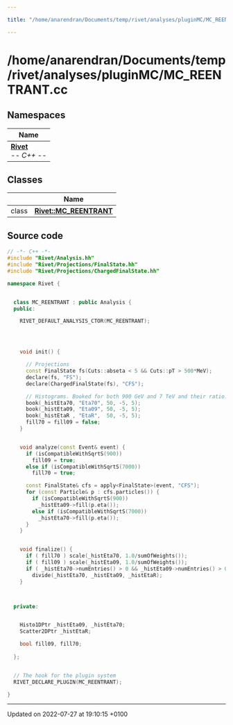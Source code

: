 ```yaml
---

title: "/home/anarendran/Documents/temp/rivet/analyses/pluginMC/MC_REENTRANT.cc"

---
```


# /home/anarendran/Documents/temp/rivet/analyses/pluginMC/MC_REENTRANT.cc



## Namespaces

| Name           |
| -------------- |
| **[Rivet](http://example.org/namespaces/namespacerivet/)** <br>-*- C++ -*-  |

## Classes

|                | Name           |
| -------------- | -------------- |
| class | **[Rivet::MC_REENTRANT](http://example.org/classes/classrivet_1_1mc__reentrant/)**  |




## Source code

```cpp
// -*- C++ -*-
#include "Rivet/Analysis.hh"
#include "Rivet/Projections/FinalState.hh"
#include "Rivet/Projections/ChargedFinalState.hh"

namespace Rivet {


  class MC_REENTRANT : public Analysis {
  public:

    RIVET_DEFAULT_ANALYSIS_CTOR(MC_REENTRANT);




    void init() {

      // Projections
      const FinalState fs(Cuts::abseta < 5 && Cuts::pT > 500*MeV);
      declare(fs, "FS");
      declare(ChargedFinalState(fs), "CFS");

      // Histograms. Booked for both 900 GeV and 7 TeV and their ratio.
      book(_histEta70, "Eta70", 50, -5, 5);
      book(_histEta09, "Eta09", 50, -5, 5);
      book(_histEtaR , "EtaR",  50, -5, 5);
      fill70 = fill09 = false;
    }


    void analyze(const Event& event) {
      if (isCompatibleWithSqrtS(900))
        fill09 = true;
      else if (isCompatibleWithSqrtS(7000))
        fill70 = true;

      const FinalState& cfs = apply<FinalState>(event, "CFS");
      for (const Particle& p : cfs.particles()) {
        if (isCompatibleWithSqrtS(900))
          _histEta09->fill(p.eta());
        else if (isCompatibleWithSqrtS(7000))
          _histEta70->fill(p.eta());
      }
    }


    void finalize() {
      if ( fill70 ) scale(_histEta70, 1.0/sumOfWeights());
      if ( fill09 ) scale(_histEta09, 1.0/sumOfWeights());
      if ( _histEta70->numEntries() > 0 && _histEta09->numEntries() > 0 )
        divide(_histEta70, _histEta09, _histEtaR);
    }



  private:


    Histo1DPtr _histEta09, _histEta70;
    Scatter2DPtr _histEtaR;

    bool fill09, fill70;
    
  };


  // The hook for the plugin system
  RIVET_DECLARE_PLUGIN(MC_REENTRANT);

}
```


-------------------------------

Updated on 2022-07-27 at 19:10:15 +0100
